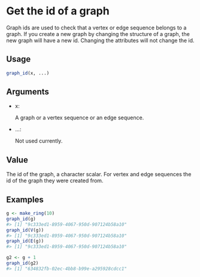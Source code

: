# Get the id of a graph

Graph ids are used to check that a vertex or edge sequence belongs to a
graph. If you create a new graph by changing the structure of a graph,
the new graph will have a new id. Changing the attributes will not
change the id.

## Usage

``` r
graph_id(x, ...)
```

## Arguments

- x:

  A graph or a vertex sequence or an edge sequence.

- ...:

  Not used currently.

## Value

The id of the graph, a character scalar. For vertex and edge sequences
the id of the graph they were created from.

## Examples

``` r
g <- make_ring(10)
graph_id(g)
#> [1] "9c333ed1-8959-4067-950d-907124b58a10"
graph_id(V(g))
#> [1] "9c333ed1-8959-4067-950d-907124b58a10"
graph_id(E(g))
#> [1] "9c333ed1-8959-4067-950d-907124b58a10"

g2 <- g + 1
graph_id(g2)
#> [1] "634832fb-02ec-4bb8-b99e-a295928cdcc1"
```
